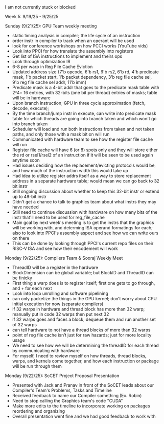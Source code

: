 I am not currently stuck or blocked

Week 5: 9/19/25 - 9/25/25

Sunday (9/21/25): GPU Team weekly meeting
- static timing analysis in compiler; the life cycle of an instruction
- order instr in compiler to track when an operant will be used
- look for conference workshops on how PCCI works (YouTube vids)
- Look into PPCI for how translate the assembly into registers
- Get list of ISA instructions to implement and theirs ops
- Look through optimization IR
- 6-8 per warp in Reg File Cache Eviction
- Updated address size {7'b opcode, 6'b rs1, 6'b rs2, 6'b rd, 4'b predicate mask, 1'b packet start, 1'b packet dependency, 3'b reg file cache sel, 9'b reg file cache sel addr, 11'b imm}
 - Predicate mask is a 4-bit addr that goes to the predicate mask table with 2^4= 16 entries, with 32-bits (one bit per thread) entries of masks; table will be in hardware
 - Upon branch instruction; GPU in three cycle approximation (fetch, decode, execute);
 - By the time branch/jump instr in execute, can write into predicate mask table for which threads are going into branch taken and which won't go into branch taken
 - Scheduler will load and run both instructions from taken and not taken paths, and only those with a mask bit on will run
 - Communicated with hardware team to see how the register file cache will run
 - Register file cache will have 6 (or 8) spots only and they will store either the rd or rsel1/rsel2 of an instruction if it will be seen to be used again anytime soon
 - Had issues deciding how the replacement/evicting protocols would be, and how much of the instruction width this would take up
 - Had idea to utilize register addrs itself as a way to store replacement address in a separate hardware table; would mean we can go back to 32 bit instr
 - Still ongoing discussion about whether to keep this 32-bit instr or extend up to 48-bit instr
 - Didn't get a chance to talk to graphics team about what instrs they may have needed
 - Still need to continue discussion with hardware on how many bits of the instr that'll need to be used for reg_file_cache
 - Main goal by next week's meeting is to get the instrs that the graphics will be working with, and determing ISA operand formatings for each; also to look into PPCI's assembly aspect and see how we can write ours on there
 - This can be done by looking through PPCI's current repo files on their RISC-V ISA and see how their encodement will work


Monday (9/22/25): Compilers Team & Sooraj Weekly Meet
- ThreadID will be a register in the hardware
- BlockDimension can be global variable; but BlockID and ThreadID can be finicky
- First thing a warp does is to register itself; first one gets to go through, and + for each next
- Look into loop unrolling and software pipelining
- can only packetize the things in the GPU kernel; don’t worry about CPU initial execution for now (separate compilers)
- if 32 warps in hardware and thread block has more than 32 warp; manually put in code 32 warps then put next 32
- if 32 warps goes and faces a block, dequeue them and run another set of 32 warps
- can tell hardware to not have a thread blocks of more than 32 warps
- point of reg file cache isn’t just for raw hazards; just for more locality usage
- We need to see how we will be determining the threadID for each thread by communicating with hardware
- For myself, I need to review myself on how threads, thread blocks, warps, and kernels come together, and how each instruction or package will be run through them

Monday (9/22/25): SoCET Project Proposal Presentation
- Presented with Jack and Pranav in front of the SoCET leads about our Compiler's Team's Problems, Tasks and Timeline
- Received feedback to name our Compiler something (Ex. Robin)
- Need to stop calling the Graphics team's code "CUDA"
- Make more edits to the timeline to incorporate working on packages reordering and organizing
- Overall presentation went fine and we had good feedback to work with